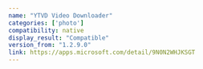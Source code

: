 ```yaml
---
name: "YTVD Video Downloader"
categories: ['photo']
compatibility: native
display_result: "Compatible"
version_from: "1.2.9.0"
link: https://apps.microsoft.com/detail/9N0N2WHJKSGT
---
```


